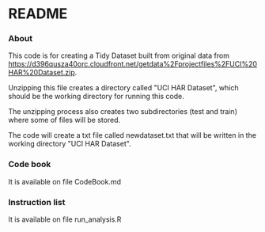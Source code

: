README
==============================

### About

This code is for creating a Tidy Dataset built from original data from https://d396qusza40orc.cloudfront.net/getdata%2Fprojectfiles%2FUCI%20HAR%20Dataset.zip.

Unzipping this file creates a directory called "UCI HAR Dataset", which should be the working directory for running this code.

The unzipping process also creates two subdirectories (test and train) where some of files will be stored.

The code will create a txt file called newdataset.txt that will be written in the working directory "UCI HAR Dataset".

### Code book

It is available on file CodeBook.md

### Instruction list

It is available on file run_analysis.R
